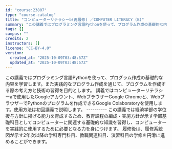 ```yaml
---
id: "course:23807"
type: "course-catalog"
title: "コンピューターリテラシーb(再履修) ／COMPUTER LITERACY (B)"
summary: "この講義ではプログラミング言語Pythonを使って、プログラム作成の基礎的な内容を学習します。また実践的なプログラム作成を通じて、プログラムを作成する際の考え方と技術の習得を目的とします。 講義ではコンピューターリテラシーaで使用したGoo…"
tags: []
campus: ""
credits: 2
instructors: []
license: "CC-BY-4.0"
version:
  created_at: "2025-10-09T03:48:57Z"
  updated_at: "2025-10-09T03:48:57Z"
---
```

この講義ではプログラミング言語Pythonを使って、プログラム作成の基礎的な内容を学習します。また実践的なプログラム作成を通じて、プログラムを作成する際の考え方と技術の習得を目的とします。 講義ではコンピューターリテラシーaで使用したGoogleアカウント、WebブラウザーGoogle Chromeと、WebブラウザーでPythonのプログラムを作成できるGoogle Colaboratoryを使用します。使用方法は初回講義で説明します。 ---------- この講義では経済学部の学位授与方針に掲げる能力を育成するため、教育課程の編成・実施方針が示す学部基礎科目としてコンピューターに関連する基礎的な知識を習得し、コンピューターを実践的に使用するために必要となる力を身につけます。 履修後は、履修系統図が示す2年次以降の学科専門科目、教職関連科目、演習科目の学修を円滑に進めることができます。
